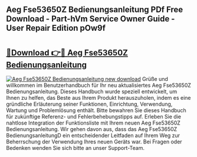 ## Aeg Fse53650Z Bedienungsanleitung PDf Free Download - Part-hVm Service Owner Guide - User Repair Edition pOw9f

# <h2><a href="http://df1abjz.blite.top/?on=Aeg+Fse53650Z+Bedienungsanleitung">🔗Download 👉🔴 Aeg Fse53650Z Bedienungsanleitung</a></h2>

[![Aeg Fse53650Z Bedienungsanleitung new download](https://i.imgur.com/lujVjoI.png)](http://df1abjz.blite.top/?on=Aeg+Fse53650Z+Bedienungsanleitung)
Grüße und willkommen im Benutzerhandbuch für Ihr neu aktualisiertes Aeg Fse53650Z Bedienungsanleitung. Dieses Handbuch wurde speziell entwickelt, um Ihnen zu helfen, das Beste aus Ihrem Produkt herauszuholen, indem es eine gründliche Erläuterung seiner Funktionen, Einrichtung, Verwendung, Wartung und Problemlösung enthält. Bitte bewahren Sie dieses Handbuch für zukünftige Referenz- und Fehlerbehebungstipps auf. Erleben Sie die nahtlose Integration der Funktionsliste mit Ihrem neuen Aeg Fse53650Z Bedienungsanleitung. Wir gehen davon aus, dass das Aeg Fse53650Z BedienungsanleitungD ein entscheidender Leitfaden auf Ihrem Weg zur Beherrschung der Verwendung Ihres neuen Geräts war. Bei Fragen oder Bedenken wenden Sie sich bitte an unser Support-Team.
